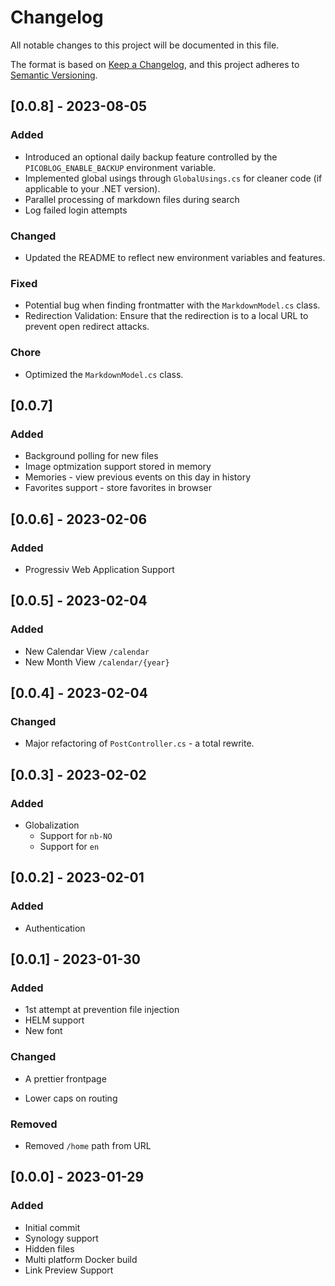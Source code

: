 # Changelog

All notable changes to this project will be documented in this file.

The format is based on [Keep a Changelog](https://keepachangelog.com/en/1.0.0/),
and this project adheres to [Semantic Versioning](https://semver.org/spec/v2.0.0.html).

## [0.0.8] - 2023-08-05
### Added

- Introduced an optional daily backup feature controlled by the `PICOBLOG_ENABLE_BACKUP` environment variable.
- Implemented global usings through `GlobalUsings.cs` for cleaner code (if applicable to your .NET version).
- Parallel processing of markdown files during search
- Log failed login attempts
  
### Changed
- Updated the README to reflect new environment variables and features.

### Fixed
- Potential bug when finding frontmatter with the `MarkdownModel.cs` class.
- Redirection Validation: Ensure that the redirection is to a local URL to prevent open redirect attacks.

### Chore
- Optimized the `MarkdownModel.cs` class.

## [0.0.7]
### Added
- Background polling for new files
- Image optmization support stored in memory
- Memories - view previous events on this day in history
- Favorites support - store favorites in browser

## [0.0.6] - 2023-02-06
### Added

- Progressiv Web Application Support

## [0.0.5] - 2023-02-04
### Added

- New Calendar View `/calendar`
- New Month View `/calendar/{year}`

## [0.0.4] - 2023-02-04

### Changed

- Major refactoring of `PostController.cs` - a total rewrite.

## [0.0.3] - 2023-02-02

### Added

- Globalization
  - Support for `nb-NO`
  - Support for `en`

## [0.0.2] - 2023-02-01

### Added

- Authentication

## [0.0.1] - 2023-01-30

### Added

- 1st attempt at prevention file injection
- HELM support
- New font

### Changed

- A prettier frontpage

- Lower caps on routing

### Removed

- Removed `/home` path from URL

## [0.0.0] - 2023-01-29

### Added

- Initial commit
- Synology support
- Hidden files
- Multi platform Docker build
- Link Preview Support
